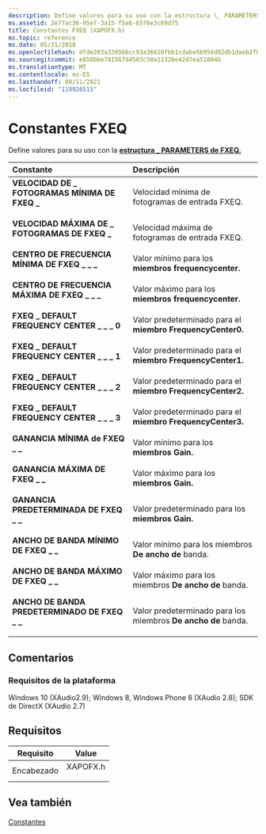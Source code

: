 ```yaml
---
description: Define valores para su uso con la estructura \_ PARAMETERS de FXEQ.
ms.assetid: 2e77ac36-95e7-3a15-f5a6-6576e3c69d75
title: Constantes FXEQ (XAPOFX.h)
ms.topic: reference
ms.date: 05/31/2018
ms.openlocfilehash: dfde203a339566cc93a36610fbb1cdabe5b954d02db1daeb2fbf20147aff5826
ms.sourcegitcommit: e858bbe701567d4583c50a11326e42d7ea51804b
ms.translationtype: MT
ms.contentlocale: es-ES
ms.lasthandoff: 08/11/2021
ms.locfileid: "119926515"
---
```

# <a name="fxeq-constants"></a>Constantes FXEQ

Define valores para su uso con la [**estructura \_ PARAMETERS de FXEQ.**](/windows/desktop/api/xapofx/ns-xapofx-fxeq_parameters)



| Constante                                                                                                                                                                                                               | Descripción                                                   |
|:-----------------------------------------------------------------------------------------------------------------------------------------------------------------------------------------------------------------------|:--------------------------------------------------------------|
| <span id="FXEQ_MIN_FRAMERATE"></span><span id="fxeq_min_framerate"></span><dl> <dt>**VELOCIDAD DE \_ FOTOGRAMAS MÍNIMA DE FXEQ \_**</dt> </dl>                                          | Velocidad mínima de fotogramas de entrada FXEQ.<br/>                  |
| <span id="FXEQ_MAX_FRAMERATE"></span><span id="fxeq_max_framerate"></span><dl> <dt>**VELOCIDAD MÁXIMA DE \_ FOTOGRAMAS DE FXEQ \_**</dt> </dl>                                          | Velocidad máxima de fotogramas de entrada FXEQ.<br/>                  |
| <span id="FXEQ_MIN_FREQUENCY_CENTER"></span><span id="fxeq_min_frequency_center"></span><dl> <dt>**CENTRO DE FRECUENCIA MÍNIMA DE FXEQ \_ \_ \_**</dt> </dl>                    | Valor mínimo para los **miembros frequencycenter.**<br/> |
| <span id="FXEQ_MAX_FREQUENCY_CENTER"></span><span id="fxeq_max_frequency_center"></span><dl> <dt>**CENTRO DE FRECUENCIA MÁXIMA DE FXEQ \_ \_ \_**</dt> </dl>                    | Valor máximo para los **miembros frequencycenter.**<br/>  |
| <span id="FXEQ_DEFAULT_FREQUENCY_CENTER_0"></span><span id="fxeq_default_frequency_center_0"></span><dl> <dt>**FXEQ \_ DEFAULT FREQUENCY CENTER \_ \_ \_ 0**</dt> </dl> | Valor predeterminado para el **miembro FrequencyCenter0.**<br/> |
| <span id="FXEQ_DEFAULT_FREQUENCY_CENTER_1"></span><span id="fxeq_default_frequency_center_1"></span><dl> <dt>**FXEQ \_ DEFAULT FREQUENCY CENTER \_ \_ \_ 1**</dt> </dl> | Valor predeterminado para el **miembro FrequencyCenter1.**<br/> |
| <span id="FXEQ_DEFAULT_FREQUENCY_CENTER_2"></span><span id="fxeq_default_frequency_center_2"></span><dl> <dt>**FXEQ \_ DEFAULT FREQUENCY CENTER \_ \_ \_ 2**</dt> </dl> | Valor predeterminado para el **miembro FrequencyCenter2.**<br/> |
| <span id="FXEQ_DEFAULT_FREQUENCY_CENTER_3"></span><span id="fxeq_default_frequency_center_3"></span><dl> <dt>**FXEQ \_ DEFAULT FREQUENCY CENTER \_ \_ \_ 3**</dt> </dl> | Valor predeterminado para el **miembro FrequencyCenter3.**<br/> |
| <span id="FXEQ_MIN_GAIN"></span><span id="fxeq_min_gain"></span><dl> <dt>**GANANCIA MÍNIMA de FXEQ \_ \_**</dt> </dl>                                                         | Valor mínimo para los **miembros Gain.**<br/>            |
| <span id="FXEQ_MAX_GAIN"></span><span id="fxeq_max_gain"></span><dl> <dt>**GANANCIA MÁXIMA DE FXEQ \_ \_**</dt> </dl>                                                         | Valor máximo para los **miembros Gain.**<br/>            |
| <span id="FXEQ_DEFAULT_GAIN"></span><span id="fxeq_default_gain"></span><dl> <dt>**GANANCIA PREDETERMINADA DE FXEQ \_ \_**</dt> </dl>                                             | Valor predeterminado para los **miembros Gain.**<br/>            |
| <span id="FXEQ_MIN_BANDWIDTH"></span><span id="fxeq_min_bandwidth"></span><dl> <dt>**ANCHO DE BANDA MÍNIMO DE FXEQ \_ \_**</dt> </dl>                                          | Valor mínimo para los miembros **De ancho de** banda.<br/>       |
| <span id="FXEQ_MAX_BANDWIDTH"></span><span id="fxeq_max_bandwidth"></span><dl> <dt>**ANCHO DE BANDA MÁXIMO DE FXEQ \_ \_**</dt> </dl>                                          | Valor máximo para los miembros **De ancho de** banda.<br/>       |
| <span id="FXEQ_DEFAULT_BANDWIDTH"></span><span id="fxeq_default_bandwidth"></span><dl> <dt>**ANCHO DE BANDA PREDETERMINADO DE FXEQ \_ \_**</dt> </dl>                              | Valor predeterminado para los miembros **De ancho de** banda.<br/>       |



## <a name="remarks"></a>Comentarios

### <a name="platform-requirements"></a>Requisitos de la plataforma

Windows 10 (XAudio2.9); Windows 8, Windows Phone 8 (XAudio 2.8); SDK de DirectX (XAudio 2.7)

## <a name="requirements"></a>Requisitos



| Requisito | Value |
|-------------------|-------------------------------------------------------------------------------------|
| Encabezado<br/> | <dl> <dt>XAPOFX.h</dt> </dl> |



## <a name="see-also"></a>Vea también

<dl> <dt>

[Constantes](constants.md)
</dt> </dl>

 

 




